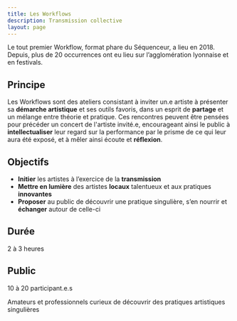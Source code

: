 ```yaml
---
title: Les Workflows
description: Transmission collective
layout: page
---
```


Le tout premier Workflow, format phare du Séquenceur, a lieu en 2018. Depuis, plus de
20 occurrences ont eu lieu sur l’agglomération lyonnaise et en festivals.

## Principe

Les Workflows sont des ateliers consistant à inviter un.e artiste à présenter sa **démarche artistique** et ses outils favoris, dans un esprit de **partage** et un mélange entre théorie et pratique. Ces rencontres peuvent être pensées pour précéder un concert de l'artiste invité.e, encourageant ainsi le public à **intellectualiser** leur regard sur la performance par le prisme de ce qui leur aura été exposé, et à mêler ainsi écoute et **réflexion**.

## Objectifs

- **Initier** les artistes à l’exercice de la **transmission**
- **Mettre en lumière** des artistes **locaux** talentueux et aux pratiques **innovantes**
- **Proposer** au public de découvrir une pratique singulière, s’en nourrir et **échanger** autour de celle-ci

## Durée

2 à 3 heures

## Public

10 à 20 participant.e.s

Amateurs et professionnels curieux de découvrir des pratiques artistiques singulières
